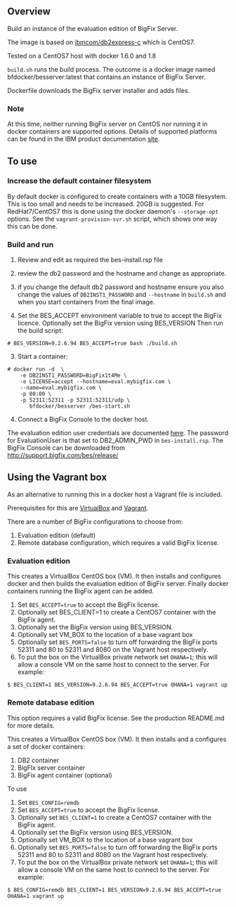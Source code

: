 ## Overview

Build an instance of the evaluation edition of BigFix Server.

The image is based on [ibmcom/db2express-c](https://registry.hub.docker.com/r/ibmcom/db2express-c/) which is CentOS7.

Tested on a CentOS7 host with docker 1.6.0 and 1.8

`build.sh` runs the build process.  The outcome is a docker image named bfdocker/besserver:latest that contains an instance of BigFix Server.

Dockerfile downloads the BigFix server installer and adds files.

### Note
At this time, neither running BigFix server on CentOS nor running it in docker containers are supported options.  Details of supported platforms can be found in the IBM product documentation [site](http://www-01.ibm.com/support/docview.wss?rs=1015&uid=swg21684809).


## To use

### Increase the default container filesystem
By default docker is configured to create containers with a 10GB filesystem.  This is too small and needs to be increased.  20GB is suggested.  For RedHat7/CentOS7 this is done using the docker daemon's `--storage-opt` options.  See the `vagrant-provision-svr.sh` script, which shows one way this can be done.

### Build and run
1. Review and edit as required the bes-install.rsp file
  1. review the db2 password and the hostname and change as appropriate.
  2. if you change the default db2 password and hostname ensure you also change
the values of `DB2INST1_PASSWORD` and `--hostname` in `build.sh` and when you start
containers from the final image.

2. Set the BES_ACCEPT environment variable to true to accept the BigFix licence. Optionally set the BigFix version using BES_VERSION Then run the build script:

  ```
  # BES_VERSION=9.2.6.94 BES_ACCEPT=true bash ./build.sh
  ```

3.  Start a container:

  ```
  # docker run -d  \
      -e DB2INST1_PASSWORD=BigFix1t4Me \
      -e LICENSE=accept --hostname=eval.mybigfix.com \
      --name=eval.mybigfix.com \
      -p 80:80 \
      -p 52311:52311 -p 52311:52311/udp \
	     bfdocker/besserver /bes-start.sh
  ```

4. Connect a BigFix Console to the docker host.  

  The evaluation edition user
credentials are documented [here](http://www-01.ibm.com/support/knowledgecenter/#!/SS63NW_9.2.0/com.ibm.tivoli.tem.doc_9.2/Platform/Adm/c_types_of_installation_evaluation.html).  The password for EvaluationUser is that set to
DB2_ADMIN_PWD in `bes-install.rsp`.
The BigFix Console can be downloaded from http://support.bigfix.com/bes/release/

## Using the Vagrant box
As an alternative to running this in a docker host a Vagrant file is included.

Prerequisites for this are [VirtualBox](https://www.virtualbox.org) and [Vagrant](https://www.vagrantup.com).

There are a number of BigFix configurations to choose from:

1. Evaluation edition (default)
2. Remote database configuration, which requires a valid BigFix license.

### Evaluation edition

This creates a VirtualBox CentOS box (VM).
It then installs and configures docker and then builds the evaluation edition of BigFix server.  Finally docker containers running the BigFix agent can be added.


1. Set `BES_ACCEPT=true` to accept the BigFix license.
2. Optionally set BES_CLIENT=1 to create a CentOS7 container with the BigFix agent.
3. Optionally set the BigFix version using BES_VERSION.
4. Optionally set VM_BOX to the location of a base vagrant box
5. Optionally set `BES_PORTS=false` to turn off forwarding the BigFix ports 52311 and 80 to 52311 and 8080 on the Vagrant host respectively.
6. To put the box on the VirtualBox private network set `OHANA=1`; this will allow a console VM on the same host to connect to the server.  For example:

```
$ BES_CLIENT=1 BES_VERSION=9.2.6.94 BES_ACCEPT=true OHANA=1 vagrant up
```

### Remote database edition

This option requires a valid BigFix license.  See the production README.md for more details.

This creates a VirtualBox CentOS box (VM).
It then installs and a configures a set of docker containers:
1.  DB2 container
2.  BigFIx server container
3.  BigFix agent container (optional)

To use

1. Set `BES_CONFIG=remdb`
2. Set `BES_ACCEPT=true` to accept the BigFix license.
2. Optionally set `BES_CLIENT=1` to create a CentOS7 container with the BigFix agent.
3. Optionally set the BigFix version using BES_VERSION.
4. Optionally set VM_BOX to the location of a base vagrant box
5. Optionally set `BES_PORTS=false` to turn off forwarding the BigFix ports 52311 and 80 to 52311 and 8080 on the Vagrant host respectively.
6. To put the box on the VirtualBox private network set `OHANA=1`; this will allow a console VM on the same host to connect to the server.  For example:

```
$ BES_CONFIG=remdb BES_CLIENT=1 BES_VERSION=9.2.6.94 BES_ACCEPT=true OHANA=1 vagrant up
```
